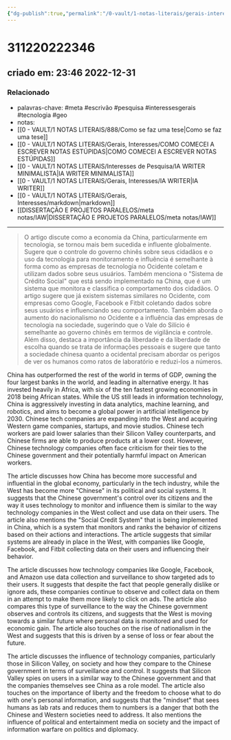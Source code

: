 ```yaml
---
{"dg-publish":true,"permalink":"/0-vault/1-notas-literais/gerais-interesses/como-a-economia-da-china-particularmente-em-tecnologia-se-tornou-mais-bem-sucedida-e-influente-globalmente/","tags":["meta","escrivão","pesquisa","interessesgerais","tecnologia","geo"],"dgHomeLink":true,"dgShowLocalGraph":true,"dgShowFileTree":true,"dgEnableSearch":true,"noteIcon":""}
---
```


# 311220222346
## criado em: 23:46 2022-12-31

### Relacionado
- palavras-chave: #meta #escrivão #pesquisa #interessesgerais #tecnologia #geo 
- notas: 
- [[0 - VAULT/1 NOTAS LITERAIS/888/Como se faz uma tese\|Como se faz uma tese]]
- [[0 - VAULT/1 NOTAS LITERAIS/Gerais, Interesses/COMO COMECEI A ESCREVER NOTAS ESTÚPIDAS\|COMO COMECEI A ESCREVER NOTAS ESTÚPIDAS]]
- [[0 - VAULT/1 NOTAS LITERAIS/Interesses de Pesquisa/IA WRITER MINIMALISTA\|IA WRITER MINIMALISTA]]
- [[0 - VAULT/1 NOTAS LITERAIS/Gerais, Interesses/IA WRITER\|IA WRITER]]
- [[0 - VAULT/1 NOTAS LITERAIS/Gerais, Interesses/markdown\|markdown]]
- [[DISSERTAÇÃO E PROJETOS PARALELOS/meta notas/IAW\|DISSERTAÇÃO E PROJETOS PARALELOS/meta notas/IAW]]
---
>O artigo discute como a economia da China, particularmente em tecnologia, se tornou mais bem sucedida e influente globalmente. Sugere que o controle do governo chinês sobre seus cidadãos e o uso da tecnologia para monitoramento e influência é semelhante à forma como as empresas de tecnologia no Ocidente coletam e utilizam dados sobre seus usuários. Também menciona o "Sistema de Crédito Social" que está sendo implementado na China, que é um sistema que monitora e classifica o comportamento dos cidadãos. O artigo sugere que já existem sistemas similares no Ocidente, com empresas como Google, Facebook e Fitbit coletando dados sobre seus usuários e influenciando seu comportamento. Também aborda o aumento do nacionalismo no Ocidente e a influência das empresas de tecnologia na sociedade, sugerindo que o Vale do Silício é semelhante ao governo chinês em termos de vigilância e controle. Além disso, destaca a importância da liberdade e da liberdade de escolha quando se trata de informações pessoais e sugere que tanto a sociedade chinesa quanto a ocidental precisam abordar os perigos de ver os humanos como ratos de laboratório e reduzi-los a números.

China has outperformed the rest of the world in terms of GDP, owning the four largest banks in the world, and leading in alternative energy. It has invested heavily in Africa, with six of the ten fastest growing economies in 2018 being African states. While the US still leads in information technology, China is aggressively investing in data analytics, machine learning, and robotics, and aims to become a global power in artificial intelligence by 2030. Chinese tech companies are expanding into the West and acquiring Western game companies, startups, and movie studios. Chinese tech workers are paid lower salaries than their Silicon Valley counterparts, and Chinese firms are able to produce products at a lower cost. However, Chinese technology companies often face criticism for their ties to the Chinese government and their potentially harmful impact on American workers.

The article discusses how China has become more successful and influential in the global economy, particularly in the tech industry, while the West has become more "Chinese" in its political and social systems. It suggests that the Chinese government's control over its citizens and the way it uses technology to monitor and influence them is similar to the way technology companies in the West collect and use data on their users. The article also mentions the "Social Credit System" that is being implemented in China, which is a system that monitors and ranks the behavior of citizens based on their actions and interactions. The article suggests that similar systems are already in place in the West, with companies like Google, Facebook, and Fitbit collecting data on their users and influencing their behavior.

The article discusses how technology companies like Google, Facebook, and Amazon use data collection and surveillance to show targeted ads to their users. It suggests that despite the fact that people generally dislike or ignore ads, these companies continue to observe and collect data on them in an attempt to make them more likely to click on ads. The article also compares this type of surveillance to the way the Chinese government observes and controls its citizens, and suggests that the West is moving towards a similar future where personal data is monitored and used for economic gain. The article also touches on the rise of nationalism in the West and suggests that this is driven by a sense of loss or fear about the future.

The article discusses the influence of technology companies, particularly those in Silicon Valley, on society and how they compare to the Chinese government in terms of surveillance and control. It suggests that Silicon Valley spies on users in a similar way to the Chinese government and that the companies themselves see China as a role model. The article also touches on the importance of liberty and the freedom to choose what to do with one's personal information, and suggests that the "mindset" that sees humans as lab rats and reduces them to numbers is a danger that both the Chinese and Western societies need to address. It also mentions the influence of political and entertainment media on society and the impact of information warfare on politics and diplomacy.